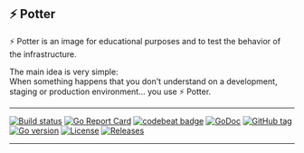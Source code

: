 ## ⚡️ Potter

⚡️ Potter is an image for educational purposes and to test the behavior of the infrastructure.  

The main idea is very simple:  
When something happens that you don't understand on a development, staging or production environment... you use ⚡️ Potter.

---

[![Build status](https://github.com/julienbreux/potter/workflows/Go/badge.svg)](https://github.com/JulienBreux/potter/actions)
[![Go Report Card](https://goreportcard.com/badge/github.com/JulienBreux/potter)](https://goreportcard.com/report/github.com/JulienBreux/potter)
[![codebeat badge](https://codebeat.co/badges/f7bb4667-b618-4e7f-84f9-06dae8448f41)](https://codebeat.co/projects/github-com-julienbreux-potter-main)
[![GoDoc](https://godoc.org/github.com/JulienBreux/potter?status.svg)](http://godoc.org/github.com/JulienBreux/potter)
[![GitHub tag](https://img.shields.io/github/tag/JulienBreux/potter.svg)](Tag)
[![Go version](https://img.shields.io/badge/go-v1.20-blue)](https://golang.org/dl/#stable)
[![License](https://img.shields.io/badge/License-MIT-blue.svg)](https://github.com/julienbreux/potter/blob/main/LICENSE)
[![Releases](https://img.shields.io/github/downloads/julienbreux/potter/total.svg)](https://github.com/julienbreux/potter/releases)

---
